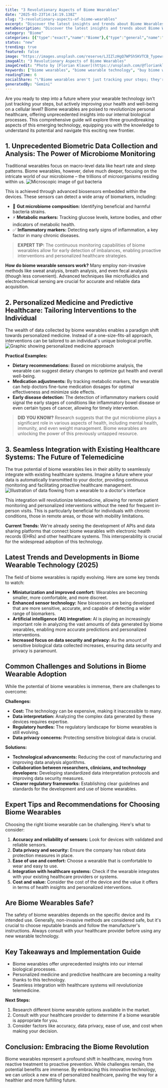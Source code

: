 ```yaml
---
title: "3 Revolutionary Aspects of Biome Wearables"
date: "2025-03-23T14:14:19.138Z"
slug: "3-revolutionary-aspects-of-biome-wearables"
excerpt: "Discover the latest insights and trends about Biome Wearables. This comprehensive guide covers everything you need to know about Biome Wearables in 2025."
metaDescription: "Discover the latest insights and trends about Biome Wearables. This comprehensive guide covers everything you need to know about Biome Wearables in 2025."
category: "Biome"
categories: [{"type":"exact","name":"Biome"},{"type":"general","name":"Healthcare"},{"type":"medium","name":"Medical Devices"},{"type":"specific","name":"Biosensors"},{"type":"niche","name":"Electrodermal Activity"}]
status: "new"
trending: true
featured: false
image: "https://images.unsplash.com/reserve/LJIZlzHgQ7WPSh5KVTCB_Typewriter.jpg?q=85&w=1200&fit=max&fm=webp&auto=compress"
imageAlt: "3 Revolutionary Aspects of Biome Wearables"
imageCredit: "Photo by [Florian Klauer](https://unsplash.com/@florianklauer) on Unsplash"
keywords: ["biome wearables", "biome wearable technology", "buy biome wearables", "biome wearable reviews", "best biome wearables 2024", "biome wearable benefits", "how do biome wearables work", "biome wearable sensors", "biome wearable applications", "are biome wearables safe"]
readingTime: 6
socialShare: "\"Biome wearables aren't just tracking your steps; they're decoding your inner ecosystem, paving the way for truly personalized healthcare.\""
generatedBy: "Gemini"
---
```




Are you ready to step into a future where your wearable technology isn't just tracking your steps, but actively improving your health and well-being on a cellular level?  Biome wearables are poised to revolutionize personal healthcare, offering unprecedented insights into our internal biological processes.  This comprehensive guide will explore three groundbreaking aspects of this emerging technology, equipping you with the knowledge to understand its potential and navigate this exciting new frontier.

## 1.  Unprecedented Biometric Data Collection and Analysis:  The Power of Microbiome Monitoring

Traditional wearables focus on macro-level data like heart rate and sleep patterns.  Biome wearables, however, delve much deeper, focusing on the intricate world of our microbiome – the trillions of microorganisms residing within us.  ![Microscopic image of gut bacteria](https://images.unsplash.com/photo-1451187580459-43490279c0fa?q=85&w=1200&fit=max&fm=webp&auto=compress)

This is achieved through advanced biosensors embedded within the devices. These sensors can detect a wide array of biomarkers, including:

* 🔑 **Gut microbiome composition:** Identifying beneficial and harmful bacteria strains.
* ⚡ **Metabolic markers:**  Tracking glucose levels, ketone bodies, and other indicators of metabolic health.
* ✅ **Inflammatory markers:** Detecting early signs of inflammation, a key factor in many chronic diseases.

> **EXPERT TIP:** The continuous monitoring capabilities of biome wearables allow for early detection of imbalances, enabling proactive interventions and personalized healthcare strategies.

**How do biome wearable sensors work?**  Many employ non-invasive methods like sweat analysis, breath analysis, and even fecal analysis (though less convenient).  Advanced techniques like microfluidics and electrochemical sensing are crucial for accurate and reliable data acquisition.

## 2. Personalized Medicine and Predictive Healthcare: Tailoring Interventions to the Individual

The wealth of data collected by biome wearables enables a paradigm shift towards personalized medicine.  Instead of a one-size-fits-all approach, interventions can be tailored to an individual's unique biological profile.  ![Graphic showing personalized medicine approach](https://images.unsplash.com/photo-1484417894907-623942c8ee29?q=85&w=1200&fit=max&fm=webp&auto=compress)

**Practical Examples:**

* **Dietary recommendations:** Based on microbiome analysis, the wearable can suggest dietary changes to optimize gut health and overall well-being.
* **Medication adjustments:**  By tracking metabolic markers, the wearable can help doctors fine-tune medication dosages for optimal effectiveness and minimize side effects.
* **Early disease detection:**  The detection of inflammatory markers could signal the early stages of conditions like inflammatory bowel disease or even certain types of cancer, allowing for timely intervention.

> **DID YOU KNOW?**  Research suggests that the gut microbiome plays a significant role in various aspects of health, including mental health, immunity, and even weight management.  Biome wearables are unlocking the power of this previously untapped resource.

## 3. Seamless Integration with Existing Healthcare Systems:  The Future of Telemedicine

The true potential of biome wearables lies in their ability to seamlessly integrate with existing healthcare systems.  Imagine a future where your data is automatically transmitted to your doctor, providing continuous monitoring and facilitating proactive healthcare management. ![Illustration of data flowing from a wearable to a doctor's interface](https://images.unsplash.com/photo-1517976487492-5750f3195933?q=85&w=1200&fit=max&fm=webp&auto=compress)

This integration will revolutionize telemedicine, allowing for remote patient monitoring and personalized interventions without the need for frequent in-person visits.  This is particularly beneficial for individuals with chronic conditions, those in remote areas, or those with mobility limitations.

**Current Trends:**  We're already seeing the development of APIs and data sharing platforms that connect biome wearables with electronic health records (EHRs) and other healthcare systems.  This interoperability is crucial for the widespread adoption of this technology.

##  Latest Trends and Developments in Biome Wearable Technology (2025)

The field of biome wearables is rapidly evolving.  Here are some key trends to watch:

* **Miniaturization and improved comfort:**  Wearables are becoming smaller, more comfortable, and more discreet.
* **Enhanced sensor technology:**  New biosensors are being developed that are more sensitive, accurate, and capable of detecting a wider range of biomarkers.
* **Artificial intelligence (AI) integration:**  AI is playing an increasingly important role in analyzing the vast amounts of data generated by biome wearables, enabling more accurate predictions and personalized interventions.
* **Increased focus on data security and privacy:**  As the amount of sensitive biological data collected increases, ensuring data security and privacy is paramount.

## Common Challenges and Solutions in Biome Wearable Adoption

While the potential of biome wearables is immense, there are challenges to overcome:

**Challenges:**

* **Cost:**  The technology can be expensive, making it inaccessible to many.
* **Data interpretation:**  Analyzing the complex data generated by these devices requires expertise.
* **Regulatory hurdles:**  The regulatory landscape for biome wearables is still evolving.
* **Data privacy concerns:**  Protecting sensitive biological data is crucial.

**Solutions:**

* **Technological advancements:** Reducing the cost of manufacturing and improving data analysis algorithms.
* **Collaboration between researchers, clinicians, and technology developers:**  Developing standardized data interpretation protocols and improving data security measures.
* **Clearer regulatory frameworks:**  Establishing clear guidelines and standards for the development and use of biome wearables.

## Expert Tips and Recommendations for Choosing Biome Wearables

Choosing the right biome wearable can be challenging. Here's what to consider:

1. **Accuracy and reliability of sensors:** Look for devices with validated and reliable sensors.
2. **Data privacy and security:**  Ensure the company has robust data protection measures in place.
3. **Ease of use and comfort:** Choose a wearable that is comfortable to wear and easy to use.
4. **Integration with healthcare systems:**  Check if the wearable integrates with your existing healthcare providers or systems.
5. **Cost and value:**  Consider the cost of the device and the value it offers in terms of health insights and personalized interventions.

## Are Biome Wearables Safe?

The safety of biome wearables depends on the specific device and its intended use.  Generally, non-invasive methods are considered safe, but it's crucial to choose reputable brands and follow the manufacturer's instructions.  Always consult with your healthcare provider before using any new wearable technology.

## Key Takeaways and Implementation Guide

* Biome wearables offer unprecedented insights into our internal biological processes.
* Personalized medicine and predictive healthcare are becoming a reality thanks to this technology.
* Seamless integration with healthcare systems will revolutionize telemedicine.

**Next Steps:**

1. Research different biome wearable options available in the market.
2. Consult with your healthcare provider to determine if a biome wearable is appropriate for you.
3. Consider factors like accuracy, data privacy, ease of use, and cost when making your decision.

## Conclusion: Embracing the Biome Revolution

Biome wearables represent a profound shift in healthcare, moving from reactive treatment to proactive prevention.  While challenges remain, the potential benefits are immense. By embracing this innovative technology, we can unlock a new era of personalized healthcare, paving the way for a healthier and more fulfilling future.



